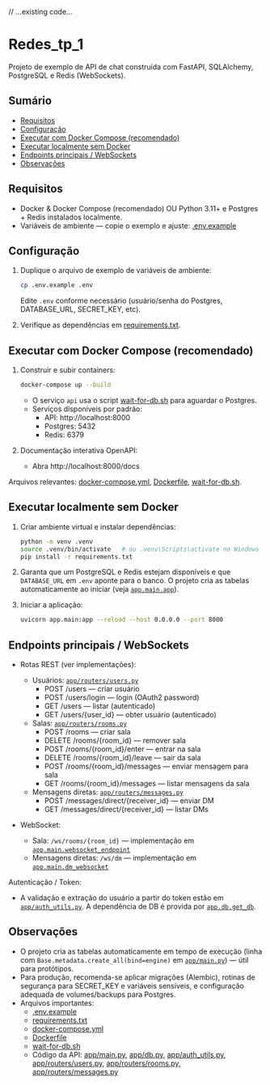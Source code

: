 // ...existing code...
# Redes_tp_1

Projeto de exemplo de API de chat construída com FastAPI, SQLAlchemy, PostgreSQL e Redis (WebSockets).

## Sumário
- [Requisitos](#requisitos)
- [Configuração](#configura%C3%A7%C3%A3o)
- [Executar com Docker Compose (recomendado)](#executar-com-docker-compose-recomendado)
- [Executar localmente sem Docker](#executar-localmente-sem-docker)
- [Endpoints principais / WebSockets](#endpoints-principais--websockets)
- [Observações](#observa%C3%A7%C3%B5es)

## Requisitos
- Docker & Docker Compose (recomendado) OU Python 3.11+ e Postgres + Redis instalados localmente.
- Variáveis de ambiente — copie o exemplo e ajuste: [.env.example](.env.example)

## Configuração
1. Duplique o arquivo de exemplo de variáveis de ambiente:
   ```sh
   cp .env.example .env
   ```
   Edite `.env` conforme necessário (usuário/senha do Postgres, DATABASE_URL, SECRET_KEY, etc).

2. Verifique as dependências em [requirements.txt](requirements.txt).

## Executar com Docker Compose (recomendado)
1. Construir e subir containers:
   ```sh
   docker-compose up --build
   ```
   - O serviço `api` usa o script [wait-for-db.sh](wait-for-db.sh) para aguardar o Postgres.
   - Serviços disponíveis por padrão:
     - API: http://localhost:8000
     - Postgres: 5432
     - Redis: 6379

2. Documentação interativa OpenAPI:
   - Abra http://localhost:8000/docs

Arquivos relevantes: [docker-compose.yml](docker-compose.yml), [Dockerfile](Dockerfile), [wait-for-db.sh](wait-for-db.sh).

## Executar localmente sem Docker
1. Criar ambiente virtual e instalar dependências:
   ```sh
   python -m venv .venv
   source .venv/bin/activate   # ou .venv\Scripts\activate no Windows
   pip install -r requirements.txt
   ```

2. Garanta que um PostgreSQL e Redis estejam disponíveis e que `DATABASE_URL` em `.env` aponte para o banco. O projeto cria as tabelas automaticamente ao iniciar (veja [`app.main.app`](app/main.py)).

3. Iniciar a aplicação:
   ```sh
   uvicorn app.main:app --reload --host 0.0.0.0 --port 8000
   ```

## Endpoints principais / WebSockets
- Rotas REST (ver implementações):
  - Usuários: [`app/routers/users.py`](app/routers/users.py)
    - POST /users — criar usuário
    - POST /users/login — login (OAuth2 password)
    - GET /users — listar (autenticado)
    - GET /users/{user_id} — obter usuário (autenticado)
  - Salas: [`app/routers/rooms.py`](app/routers/rooms.py)
    - POST /rooms — criar sala
    - DELETE /rooms/{room_id} — remover sala
    - POST /rooms/{room_id}/enter — entrar na sala
    - DELETE /rooms/{room_id}/leave — sair da sala
    - POST /rooms/{room_id}/messages — enviar mensagem para sala
    - GET /rooms/{room_id}/messages — listar mensagens da sala
  - Mensagens diretas: [`app/routers/messages.py`](app/routers/messages.py)
    - POST /messages/direct/{receiver_id} — enviar DM
    - GET /messages/direct/{receiver_id} — listar DMs

- WebSocket:
  - Sala: `/ws/rooms/{room_id}` — implementação em [`app.main.websocket_endpoint`](app/main.py)
  - Mensagens diretas: `/ws/dm` — implementação em [`app.main.dm_websocket`](app/main.py)

Autenticação / Token:
- A validação e extração do usuário a partir do token estão em [`app/auth_utils.py`](app/auth_utils.py). A dependência de DB é provida por [`app.db.get_db`](app/db.py).

## Observações
- O projeto cria as tabelas automaticamente em tempo de execução (linha com `Base.metadata.create_all(bind=engine)` em [`app/main.py`](app/main.py)) — útil para protótipos.
- Para produção, recomenda-se aplicar migrações (Alembic), rotinas de segurança para SECRET_KEY e variáveis sensíveis, e configuração adequada de volumes/backups para Postgres.
- Arquivos importantes:
  - [.env.example](.env.example)
  - [requirements.txt](requirements.txt)
  - [docker-compose.yml](docker-compose.yml)
  - [Dockerfile](Dockerfile)
  - [wait-for-db.sh](wait-for-db.sh)
  - Código da API: [app/main.py](app/main.py), [app/db.py](app/db.py), [app/auth_utils.py](app/auth_utils.py), [app/routers/users.py](app/routers/users.py), [app/routers/rooms.py](app/routers/rooms.py), [app/routers/messages.py](app/routers/messages.py)

